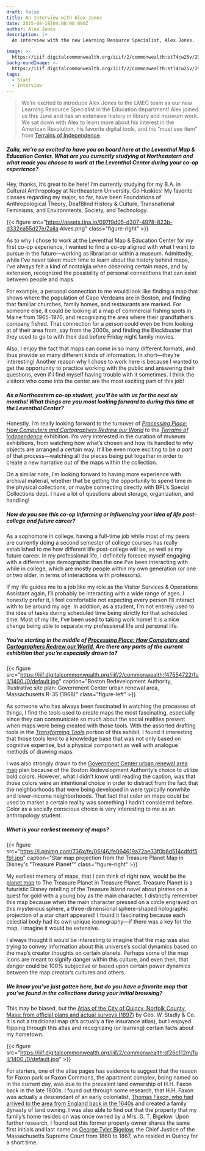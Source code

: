 ```yaml
---
draft: false
title: An Interview with Alex Jones
date: 2025-08-18T04:00:00.000Z
author: Alex Jones
description: |+
  An interview with the new Learning Resource Specialist, Alex Jones.

image: >-
  https://iiif.digitalcommonwealth.org/iiif/2/commonwealth:st74cw25v/293,1908,10040,3948/1800,/0/default.jpg
backgroundImage: >-
  https://iiif.digitalcommonwealth.org/iiif/2/commonwealth:st74cw25v/293,1908,10040,3948/1800,/0/default.jpg
tags:
  - Staff
  - Interview
---
```


> We’re excited to introduce Alex Jones to the LMEC team as our new Learning Resource Specialist in the Education department! Alex joined us this June and has an extensive history in library and museum work. We sat down with Alex to learn more about his interest in the American Revolution, his favorite digital tools, and his “must see item” from [Terrains of Independence](https://www.leventhalmap.org/digital-exhibitions/terrains-of-independence/).

##### ***Zaila, we’re so excited to have you on board here at the Leventhal Map & Education Center. What are you currently studying at Northeastern and what made you choose to work at the Leventhal Center during your co-op experience?***

Hey, thanks, it’s great to be here! I’m currently studying for my B.A. in Cultural Anthropology at Northeastern University. Go Huskies! My favorite classes regarding my major, so far, have been Foundations of Anthropological Theory, DeafBlind History & Culture, Transnational Feminisms, and Environments, Society, and Technology.

{{< figure src="https://assets.tina.io/097f9d05-d307-4978-823b-d332ea55d27e/Zaila Alves.png" class="figure-right" >}}

As to why I chose to work at the Leventhal Map & Education Center for my first co-op experience, I wanted to find a co-op aligned with what I want to pursue in the future—working as librarian or within a museum. Admittedly, while I’ve never taken much time to learn about the history behind maps, I’ve always felt a kind of nostalgia when observing certain maps, and by extension, recognized the possibility of personal connections that can exist between people and maps.

For example, a personal connection to me would look like finding a map that shows where the population of Cape Verdeans are in Boston, and finding that familiar churches, family homes, and restaurants are marked. For someone else, it could be looking at a map of commercial fishing spots in Maine from 1965-1970, and recognizing the area where their grandfather’s company fished. That connection for a person could even be from looking at of their area from, say from the 2000s, and finding the Blockbuster that they used to go to with their dad before Friday night family movies.

Also, I enjoy the fact that maps can come in so many different formats, and thus provide so many different kinds of information. In short—they’re interesting! Another reason why I chose to work here is because I wanted to get the opportunity to practice working with the public and answering their questions, even if I find myself having trouble with it sometimes. I think the visitors who come into the center are the most exciting part of this job!

##### ***As a Northeastern co-op student, you’ll be with us for the next six months! What things are you most looking forward to during this time at the Leventhal Center?***

Honestly, I’m really looking forward to the turnover of *[Processing Place: How Computers and Cartographers Redrew our World](https://www.leventhalmap.org/digital-exhibitions/processing-place/)* to the *[Terrains of Independence](https://www.leventhalmap.org/articles/terrains-of-independence-preview/)* exhibition. I’m very interested in the curation of museum exhibitions, from watching how what’s chosen and how its handled to why objects are arranged a certain way. It’ll be even more exciting to be *a part* of that process—watching all the pieces being put together in order to create a new narrative out of the maps within the collection.

On a similar note, I’m looking forward to having more experience with archival material, whether that be getting the opportunity to spend time in the physical collections, or maybe connecting directly with BPL’s Special Collections dept. I have a lot of questions about storage, organization, and handling!

##### ***How do you see this co-op informing or influencing your idea of life post-college and future career?***

As a sophomore in college, having a full-time job while most of my peers are currently doing a second semester of college courses has really established to me how different life post-college will be, as well as my future career. In my professional life, I definitely foresee myself engaging with a different age demographic than the one I’ve been interacting with while in college, which are mostly people within my own generation (or one or two older, in terms of interactions with professors).

If my life guides me to a job like my role as the Visitor Services & Operations Assistant again, I’ll probably be interacting with a wide range of ages. I honestly prefer it, I feel comfortable not expecting every person I’ll interact with to be around my age. In addition, as a student, I’m not entirely used to the idea of tasks during scheduled time being strictly for that scheduled time. Most of my life, I’ve been used to taking work home! It is a nice change being able to separate my professional life and personal life.

##### ***You’re starting in the middle of [Processing Place: How Computers and Cartographers Redrew our World.](https://www.leventhalmap.org/digital-exhibitions/processing-place/) Are there any parts of the current exhibition that you’re especially drawn to?***

{{< figure src="https://iiif.digitalcommonwealth.org/iiif/2/commonwealth:f47554722/full/1400,/0/default.jpg" caption="Boston Redevelopment Authority, Illustrative site plan: Government Center urban renewal area, Massachusetts R-35 (1968)" class="figure-left" >}}

As someone who has always been fascinated in watching the processes of things, I find the tools used to create maps the most fascinating, especially since they can communicate so much about the social realities present when maps were being created with those tools. With the assorted drafting tools in the *[Transforming Tools](https://www.leventhalmap.org/digital-exhibitions/processing-place/catalogue/04-transforming-tools/)* portion of this exhibit, I found it interesting that those tools lend to a knowledge base that was not only based on cognitive expertise, but a physical component as well with analogue methods of drawing maps.

I was also strongly drawn to the [Government Center urban renewal area map](https://www.leventhalmap.org/digital-exhibitions/processing-place/catalogue/04-transforming-tools/4.3/) plan because of the Boston Redevelopment Authority’s choice to utilize bold colors. However, what I didn’t know until reading the caption, was that those colors were an intentional choice in order to distract from the fact that the neighborhoods that were being developed in were typically nonwhite and lower-income neighborhoods. That fact that color on maps could be used to market a certain reality was something I hadn’t considered before. Color as a socially conscious choice is very interesting to me as an anthropology student.

##### ***What is your earliest memory of maps?***

{{< figure src="https://i.pinimg.com/736x/fe/06/46/fe064619a72ae33f0b6d514cdfdf5fb1.jpg" caption="Star map projection from the Treasure Planet Map in Disney's &#x22;Treasure Planet&#x22;" class="figure-right" >}}

My earliest memory of maps, that I can think of right now, would be the [planet map](https://www.therpf.com/forums/attachments/tpmr11-png.1078169/) to The Treasure Planet in Treasure Planet. Treasure Planet is a futuristic Disney retelling of the Treasure Island novel about pirates on a quest for gold with a young boy as the main character. I distinctly remember this map because when the main character pressed on a circle engraved on this mysterious sphere, a three-dimensional sphere-shaped holographic projection of a star chart appeared! I found it fascinating because each celestial body had its own unique iconography—if there was a key for the map, I imagine it would be extensive.

I always thought it would be interesting to imagine that the map was also trying to convey information about this universe’s social dynamics based on the map’s creator thoughts on certain planets. Perhaps some of the map icons are meant to signify danger within this culture, and even then, that danger could be 100% subjective or based upon certain power dynamics between the map creator’s cultures and others.

##### ***We know you’ve just gotten here, but do you have a favorite map that you’ve found in the collections during your initial browsing?***

This may be biased, but the [Atlas of the City of Quincy, Norfolk County, Mass: from official plans and actual surveys (1897)](https://collections.leventhalmap.org/search/commonwealth:rx916j21s) by Geo. W. Stadly & Co. It is not a traditional map (it’s actually a fire insurance atlas), but I enjoyed flipping through this atlas and recognizing (or learning) certain facts about my hometown.

{{< figure src="https://iiif.digitalcommonwealth.org/iiif/2/commonwealth:sf26c112m/full/1400,/0/default.jpg" >}}

For starters, one of the atlas pages has evidence to suggest that the reason for Faxon park or Faxon Commons, the apartment complex, being named so in the current day, was due to the prevalent land ownership of H.H. Faxon back in the late 1800s. I found out through some research, that H.H. Faxon was actually a descendant of an early colonialist, [Thomas Faxon, who had arrived to the area from England back in the 1640s](https://ufpc.org/ufpc-vignettes/f/the-faxon-family) and created a family dynasty of land owning. I was also able to find out that the property that my family’s home resides on was once owned by a Mrs. G. T. Bigelow. Upon further research, I found out this former property owner shares the same first initials and last name as [George Tyler Bigelow](https://www.digitalcommonwealth.org/search/commonwealth:73666f734), the Chief Justice of the Massachusetts Supreme Court from 1860 to 1867, who resided in Quincy for a short time.

